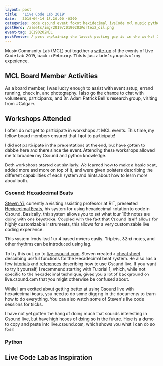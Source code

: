 ```yaml
---
layout: post
title:  "Live Code Lab 2019"
date:   2019-04-14 17:20:00 -0500
categories: code csound event foxot hexidecimal iveCode mcl music python
postHero: /assets/img/2019/20190203Vortex2_oil.png
event-tag: 20190202MCL
postFooter: A post explaining the latest posting gap is in the works! It has been quite some time since I last posted, and posts I meant to post, like this brief writeup about Live Code Lab, were delayed.
---
```

Music Community Lab (MCL) put together a
[write-up](http://monthlymusichackathon.org/post/183904707222/live-code-lab-recap-resources)
of the events of Live Code Lab 2019, back in February.
This is just a brief synopsis of my experience.

## MCL Board Member Activities
As a board member, I was lucky enough to assist with event setup, errand running, check in, and photography.
I also go the chance to chat with volunteers, participants, and Dr. Adam Patrick Bell's research group, visiting from UCalgary.

## Workshops Attended
I often do not get to participate in workshops at MCL events.
This time, my fellow board members ensured that I got to participate!

I did not participate in the presentations at the end,
but have gotten to dabble here and there since the event.
Attending these workshops allowed me to broaden my Csound and python knowledge.

Both workshops started out similarly. We learned how to make a basic beat, added more and more on top of it, and were given pointers describing the different capabilities of each system and hints about how to learn more about both.

### Csound: Hexadecimal Beats
[Steven Yi](https://kunstmusik.com), currently a visiting assisting professor at RIT, presented [Hexidecimal Beats](https://github.com/kunstmusik/csound-live-code/blob/master/doc/hexadecimal_beats.md), his system for using hexadecimal notation to code in Csound. Basically, this system allows you to set what four 16th notes are doing with one keystroke. Coupled with the fact that Csound itself allows for highly customizable instruments, this allows for a very customizable live coding experience.

This system lends itself to 4 based meters easily.
Triplets, 32nd notes, and other rhythms can be introduced using lag.

To try this out, go to [live.csound.com](https://live.csound.com). Steven created a [cheat sheet](https://github.com/kunstmusik/csound-live-code/blob/master/doc/cheatsheet.md) describing useful functions for the Hexadecimal beat system. He also has a few [tutorials](https://github.com/kunstmusik/csound-live-code/tree/master/doc) and [references](https://github.com/kunstmusik/csound-live-code/blob/master/doc/reference.md) describing how to use Csound live. If you want to try it yourself, I recommend starting with Tutorial 1, which, while not specific to the hexadecimal technique, gives you a lot of background on live.csound.com that you might otherwise be confused about.

While I am excited about getting better at using Csound live with hexadecimal beats, you need to do some digging in the documents to learn how to do everything. You can also watch some of Steven's live code sessions for tricks.

 I have not yet gotten the hang of doing much that sounds interesting in Csound live, but have high hopes of doing so in the future. Here is a demo to copy and paste into live.csound.com, which shows you what I can do so foar!

### Python


## Live Code Lab as Inspiration
